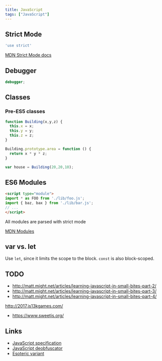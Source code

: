 ```yaml
---
title: JavaScript
tags: ["JavaScript"]
---
```


## Strict Mode

```javascript
'use strict'
```

[MDN Strict Mode docs](https://developer.mozilla.org/en-US/docs/Web/JavaScript/Reference/Strict_mode)

## Debugger

```javascript
debugger;
```

## Classes

### Pre-ES5 classes

```javascript
function Building(x,y,z) {
  this.x = x;
  this.y = y;
  this.z = z;
}

Building.prototype.area = function () {
  return x * y * z;
}

var house = Building(20,20,10);
```

## ES6 Modules

```html
<script type="module">
import * as FOO from './lib/foo.js';
import { baz, bax } from './lib/bar.js';
// ...
</script>
```

All modules are parsed with strict mode

[MDN Modules](https://developer.mozilla.org/en-US/docs/Web/JavaScript/Guide/Modules)

## var vs. let

Use `let`, since it limits the scope to the block. `const` is also
block-scoped.

## TODO 

* <http://matt.might.net/articles/learning-javascript-in-small-bites-part-2/>
* <http://matt.might.net/articles/learning-javascript-in-small-bites-part-3/>
* <http://matt.might.net/articles/learning-javascript-in-small-bites-part-4/>

<http://2017.js13kgames.com/>

* https://www.sweetjs.org/

## Links

* [JavaScript specification](https://tc39.github.io/)
* [JavaScript deobfuscator](https://lelinhtinh.github.io/de4js/)
* [Esoteric variant](http://www.jsfuck.com/)
